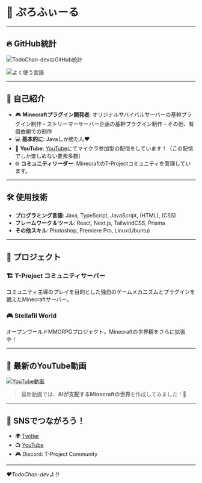# 👾 ぷろふぃーる

---

## 🔥 GitHub統計

![TodoChan-devのGitHub統計](https://github-readme-stats.vercel.app/api?username=TodoChan-dev&show_icons=true&theme=tokyonight&count_private=true)

![よく使う言語](https://github-readme-stats.vercel.app/api/top-langs/?username=TodoChan-dev&layout=compact&theme=tokyonight&hide=css,html)

---

## 🌟 自己紹介

- 🎮 **Minecraftプラグイン開発者**: オリジナルサバイバルサーバーの基幹プラグイン制作・ストリーマーサーバー企画の基幹プラグイン制作・その他、有償依頼での制作
- 💻 **基本的に**: Javaしか勝たん❤
- 📢 **YouTube**: [YouTube](https://www.youtube.com/@TDMN_03)にてマイクラ参加型の配信をしています！（この配信でしか楽しめない要素多数）
- 🌐 **コミュニティリーダー**: MinecraftのT-Projectコミュニティを管理しています。

---

## 🛠️ 使用技術

- **プログラミング言語**: Java, TypeScript, JavaScript, (HTML), (CSS)
- **フレームワーク & ツール**: React, Next.js, TailwindCSS, Prisma
- **その他スキル**: Photoshop, Premiere Pro, Linux(Ubuntu)

---

## 📌 プロジェクト

### 🏗️ T-Project コミュニティサーバー
コミュニティ主導のプレイを目的とした独自のゲームメカニズムとプラグインを備えたMinecraftサーバー。

### 🎮 Stellafil World
オープンワールドMMORPGプロジェクト。Minecraftの世界観をさらに拡張中！


---

## 🎥 最新のYouTube動画

[![YouTube動画](https://img.shields.io/badge/-今すぐ見る-red?logo=youtube&style=flat-square)](https://www.youtube.com/@TDMN_03)
> 最新動画では、**AIが支配するMinecraftの世界**を作成してみました！🚀

---

## 💬 SNSでつながろう！

- 🌍 [Twitter](https://x.com/tdmn_03)
- 📺 [YouTube](https://www.youtube.com/@TDMN_03)
- 🎮 Discord: T-Project Community

---

*❤️TodoChan-devより*

